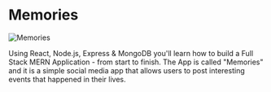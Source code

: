 # Memories

![Memories](![Screenshot-46.png](https://i.postimg.cc/26pVMNdY/Screenshot-46.png)](https://postimg.cc/Ty9d5SHN))

Using React, Node.js, Express & MongoDB you'll learn how to build a Full Stack MERN Application - from start to finish. The App is called "Memories" and it is a simple social media app that allows users to post interesting events that happened in their lives.

